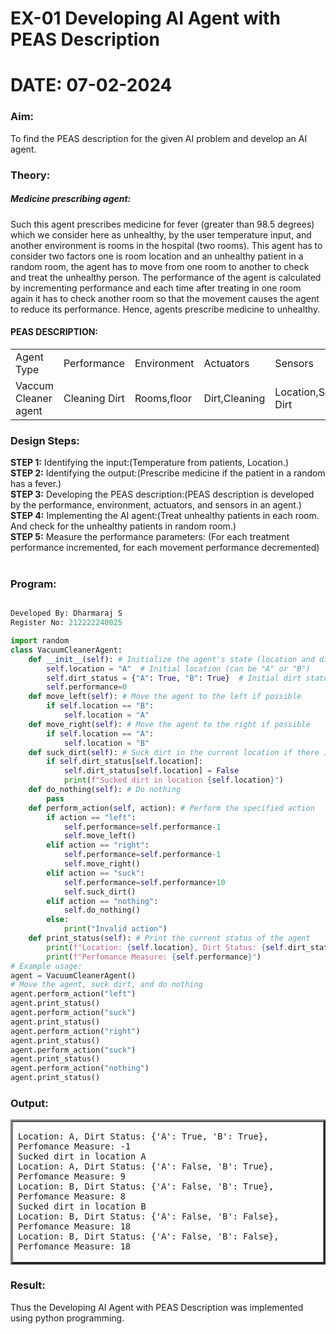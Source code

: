 # EX-01 Developing AI Agent with PEAS Description
# DATE: 07-02-2024
### Aim:
To find the PEAS description for the given AI problem and develop an AI agent.&emsp;&emsp;&emsp;&emsp;&emsp;
### Theory:
##### Medicine prescribing agent:
<p>Such this agent prescribes medicine for fever (greater than 98.5 degrees) which we consider here as unhealthy, by the user temperature input, and another environment is rooms in the hospital (two rooms). This agent has to consider two factors one is room location and an unhealthy patient in a random room, the agent has to move from one room to another to check and treat the unhealthy person. The performance of the agent is calculated by incrementing performance and each time after treating in one room again it has to check another room so that the movement causes the agent to reduce its performance. Hence, agents prescribe medicine to unhealthy.</p>

#### PEAS DESCRIPTION:
<table>
  <tr>
    <td> Agent Type </td>
    <td> Performance </td>
     <td> Environment </td>
    <td> Actuators </td>
    <td> Sensors </td>
  </tr>
    <tr>
    <td> Vaccum Cleaner agent </td>
    <td> Cleaning Dirt </td>
     <td> Rooms,floor  </td>
    <td> Dirt,Cleaning </td>
    <td> Location,Sensing Dirt </td>
  </tr>
</table>

### Design Steps:
**STEP 1:** Identifying the input:(Temperature from patients, Location.)<br>
**STEP 2:** Identifying the output:(Prescribe medicine if the patient in a random has a fever.)<br>
**STEP 3:** Developing the PEAS description:(PEAS description is developed by the performance, environment, actuators, and sensors in an agent.)<br>
**STEP 4:** Implementing the AI agent:(Treat unhealthy patients in each room. And check for the unhealthy patients in random room.)<br>
**STEP 5:** Measure the performance parameters: (For each treatment performance incremented, for each movement performance decremented)<br><br>

### Program:
```Python

Developed By: Dharmaraj S
Register No: 212222240025

import random
class VacuumCleanerAgent:
    def __init__(self): # Initialize the agent's state (location and dirt status)
        self.location = "A"  # Initial location (can be "A" or "B")
        self.dirt_status = {"A": True, "B": True}  # Initial dirt status (False means no dirt)
        self.performance=0
    def move_left(self): # Move the agent to the left if possible
        if self.location == "B":
            self.location = "A"
    def move_right(self): # Move the agent to the right if possible
        if self.location == "A":
            self.location = "B"
    def suck_dirt(self): # Suck dirt in the current location if there is dirt
        if self.dirt_status[self.location]:
            self.dirt_status[self.location] = False
            print(f"Sucked dirt in location {self.location}")
    def do_nothing(self): # Do nothing
        pass
    def perform_action(self, action): # Perform the specified action
        if action == "left":
            self.performance=self.performance-1
            self.move_left()
        elif action == "right":
            self.performance=self.performance-1
            self.move_right()
        elif action == "suck":
            self.performance=self.performance+10
            self.suck_dirt()
        elif action == "nothing":
            self.do_nothing()
        else:
            print("Invalid action")
    def print_status(self): # Print the current status of the agent
        print(f"Location: {self.location}, Dirt Status: {self.dirt_status}, ",end="")
        print(f"Perfomance Measure: {self.performance}")
# Example usage:
agent = VacuumCleanerAgent()
# Move the agent, suck dirt, and do nothing
agent.perform_action("left")
agent.print_status()
agent.perform_action("suck")
agent.print_status()
agent.perform_action("right")
agent.print_status()
agent.perform_action("suck")
agent.print_status()
agent.perform_action("nothing")
agent.print_status()
```
### Output:
<table border=3>
<tr>
<td >
  
```
Location: A, Dirt Status: {'A': True, 'B': True}, Perfomance Measure: -1         
Sucked dirt in location A
Location: A, Dirt Status: {'A': False, 'B': True}, Perfomance Measure: 9
Location: B, Dirt Status: {'A': False, 'B': True}, Perfomance Measure: 8
Sucked dirt in location B
Location: B, Dirt Status: {'A': False, 'B': False}, Perfomance Measure: 18
Location: B, Dirt Status: {'A': False, 'B': False}, Perfomance Measure: 18
```
</td>
</tr> 
</table>

### Result:
Thus the Developing AI Agent with PEAS Description was implemented using python programming.
